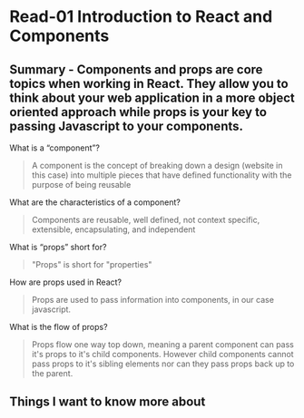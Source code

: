 # Read-01 Introduction to React and Components

## Summary - Components and props are core topics when working in React.  They allow you to think about your web application in a more object oriented approach while props is your key to passing Javascript to your components.

What is a “component”?
> A component is the concept of breaking down a design (website in this case) into multiple pieces that have defined functionality with the purpose of being reusable

What are the characteristics of a component?
> Components are reusable, well defined, not context specific, extensible, encapsulating, and independent

What is “props” short for?
> "Props" is short for "properties"

How are props used in React?
> Props are used to pass information into components, in our case javascript.

What is the flow of props?
> Props flow one way top down, meaning a parent component can pass it's props to it's child components.  However child components cannot pass props to it's sibling elements nor can they pass props back up to the parent.


## Things I want to know more about